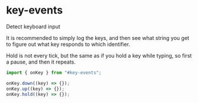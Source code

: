 # key-events

Detect keyboard input

It is recommended to simply log the keys, and then see what string you get to figure out what key responds to which identifier.

Hold is not every tick, but the same as if you hold a key while typing, so first a pause, and then it repeats.

```js
import { onKey } from "#key-events";

onKey.down((key) => {});
onKey.up((key) => {});
onKey.hold((key) => {});
```
